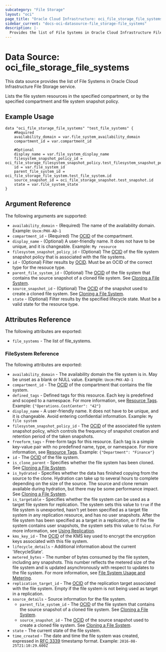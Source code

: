 ```yaml
---
subcategory: "File Storage"
layout: "oci"
page_title: "Oracle Cloud Infrastructure: oci_file_storage_file_systems"
sidebar_current: "docs-oci-datasource-file_storage-file_systems"
description: |-
  Provides the list of File Systems in Oracle Cloud Infrastructure File Storage service
---
```


# Data Source: oci_file_storage_file_systems
This data source provides the list of File Systems in Oracle Cloud Infrastructure File Storage service.

Lists the file system resources in the specified compartment, or by the specified compartment and
file system snapshot policy.


## Example Usage

```hcl
data "oci_file_storage_file_systems" "test_file_systems" {
	#Required
	availability_domain = var.file_system_availability_domain
	compartment_id = var.compartment_id

	#Optional
	display_name = var.file_system_display_name
	filesystem_snapshot_policy_id = oci_file_storage_filesystem_snapshot_policy.test_filesystem_snapshot_policy.id
	id = var.file_system_id
	parent_file_system_id = oci_file_storage_file_system.test_file_system.id
	source_snapshot_id = oci_file_storage_snapshot.test_snapshot.id
	state = var.file_system_state
}
```

## Argument Reference

The following arguments are supported:

* `availability_domain` - (Required) The name of the availability domain.  Example: `Uocm:PHX-AD-1` 
* `compartment_id` - (Required) The [OCID](https://docs.cloud.oracle.com/iaas/Content/General/Concepts/identifiers.htm) of the compartment.
* `display_name` - (Optional) A user-friendly name. It does not have to be unique, and it is changeable.  Example: `My resource` 
* `filesystem_snapshot_policy_id` - (Optional) The [OCID](https://docs.cloud.oracle.com/iaas/Content/General/Concepts/identifiers.htm) of the file system snapshot policy that is associated with the file systems. 
* `id` - (Optional) Filter results by [OCID](https://docs.cloud.oracle.com/iaas/Content/General/Concepts/identifiers.htm). Must be an OCID of the correct type for the resouce type. 
* `parent_file_system_id` - (Optional) The [OCID](https://docs.cloud.oracle.com/iaas/Content/General/Concepts/identifiers.htm) of the file system that contains the source snapshot of a cloned file system. See [Cloning a File System](https://docs.cloud.oracle.com/iaas/Content/File/Tasks/cloningFS.htm).
* `source_snapshot_id` - (Optional) The [OCID](https://docs.cloud.oracle.com/iaas/Content/General/Concepts/identifiers.htm) of the snapshot used to create a cloned file system. See [Cloning a File System](https://docs.cloud.oracle.com/iaas/Content/File/Tasks/cloningFS.htm).
* `state` - (Optional) Filter results by the specified lifecycle state. Must be a valid state for the resource type. 


## Attributes Reference

The following attributes are exported:

* `file_systems` - The list of file_systems.

### FileSystem Reference

The following attributes are exported:

* `availability_domain` - The availability domain the file system is in. May be unset as a blank or NULL value.  Example: `Uocm:PHX-AD-1` 
* `compartment_id` - The [OCID](https://docs.cloud.oracle.com/iaas/Content/General/Concepts/identifiers.htm) of the compartment that contains the file system.
* `defined_tags` - Defined tags for this resource. Each key is predefined and scoped to a namespace. For more information, see [Resource Tags](https://docs.cloud.oracle.com/iaas/Content/General/Concepts/resourcetags.htm). Example: `{"Operations.CostCenter": "42"}` 
* `display_name` - A user-friendly name. It does not have to be unique, and it is changeable. Avoid entering confidential information.  Example: `My file system` 
* `filesystem_snapshot_policy_id` - The [OCID](https://docs.cloud.oracle.com/iaas/Content/General/Concepts/identifiers.htm) of the associated file system snapshot policy, which controls the frequency of snapshot creation and retention period of the taken snapshots. 
* `freeform_tags` - Free-form tags for this resource. Each tag is a simple key-value pair with no predefined name, type, or namespace. For more information, see [Resource Tags](https://docs.cloud.oracle.com/iaas/Content/General/Concepts/resourcetags.htm). Example: `{"Department": "Finance"}` 
* `id` - The [OCID](https://docs.cloud.oracle.com/iaas/Content/General/Concepts/identifiers.htm) of the file system.
* `is_clone_parent` - Specifies whether the file system has been cloned. See [Cloning a File System](https://docs.cloud.oracle.com/iaas/Content/File/Tasks/cloningFS.htm). 
* `is_hydrated` - Specifies whether the data has finished copying from the source to the clone. Hydration can take up to several hours to complete depending on the size of the source. The source and clone remain available during hydration, but there may be some performance impact. See [Cloning a File System](https://docs.cloud.oracle.com/iaas/Content/File/Tasks/cloningFS.htm#hydration). 
* `is_targetable` - Specifies whether the file system can be used as a target file system for replication. The system sets this value to `true` if the file system is unexported, hasn't yet been specified as a target file system in any replication resource, and has no user snapshots. After the file system has been specified as a target in a replication, or if the file system contains user snapshots, the system sets this value to `false`. For more information, see [Using Replication](https://docs.cloud.oracle.com/iaas/Content/File/Tasks/using-replication.htm). 
* `kms_key_id` - The [OCID](https://docs.cloud.oracle.com/iaas/Content/General/Concepts/identifiers.htm) of the KMS key used to encrypt the encryption keys associated with this file system. 
* `lifecycle_details` - Additional information about the current 'lifecycleState'.
* `metered_bytes` - The number of bytes consumed by the file system, including any snapshots. This number reflects the metered size of the file system and is updated asynchronously with respect to updates to the file system. For more information, see [File System Usage and Metering](https://docs.cloud.oracle.com/iaas/Content/File/Concepts/FSutilization.htm). 
* `replication_target_id` - The [OCID](https://docs.cloud.oracle.com/iaas/Content/General/Concepts/identifiers.htm) of the replication target associated with the file system. Empty if the file system is not being used as target in a replication. 
* `source_details` - Source information for the file system. 
	* `parent_file_system_id` - The [OCID](https://docs.cloud.oracle.com/iaas/Content/General/Concepts/identifiers.htm) of the file system that contains the source snapshot of a cloned file system. See [Cloning a File System](https://docs.cloud.oracle.com/iaas/Content/File/Tasks/cloningFS.htm). 
	* `source_snapshot_id` - The [OCID](https://docs.cloud.oracle.com/iaas/Content/General/Concepts/identifiers.htm) of the source snapshot used to create a cloned file system. See [Cloning a File System](https://docs.cloud.oracle.com/iaas/Content/File/Tasks/cloningFS.htm). 
* `state` - The current state of the file system.
* `time_created` - The date and time the file system was created, expressed in [RFC 3339](https://tools.ietf.org/rfc/rfc3339) timestamp format.  Example: `2016-08-25T21:10:29.600Z` 

